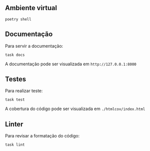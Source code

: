 ## Ambiente virtual
```shell
poetry shell
```

## Documentação

Para servir a documentação:
```shell
task docs
```

A documentação pode ser visualizada em `http://127.0.0.1:8000`

## Testes

Para realizar teste:
```shell
task test
```

A cobertura do código pode ser visualizada em `./htmlcov/index.html`

## Linter

Para revisar a formatação do código:
```shell
task lint 
```
